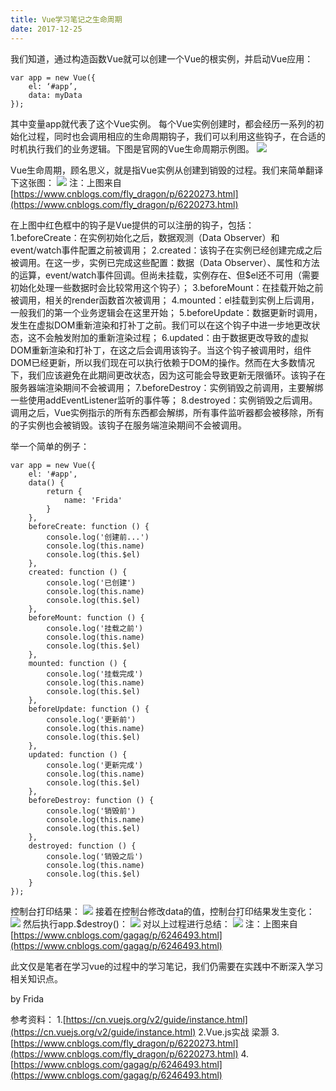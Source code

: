 ```yaml
---
title: Vue学习笔记之生命周期
date: 2017-12-25
---
```


<!-- 为了更方便归档，请先完善以上信息，正文贴下面 -->
<!--
注意点：
0. 文章中的资源（主要是图片）引用请使用 HTTPS
1. 文章末可以加上自己的署名，如： by [Kaola](http://www.kaola.com)
2. 最好不要用 NOS 图床，感觉加防盗链是迟早的事
3. 文章会定期归档到 https://blog.kaolafed.com/
-->

我们知道，通过构造函数Vue就可以创建一个Vue的根实例，并启动Vue应用：
```
var app = new Vue({
    el: ‘#app’,
    data: myData
});
```
其中变量app就代表了这个Vue实例。
每个Vue实例创建时，都会经历一系列的初始化过程，同时也会调用相应的生命周期钩子，我们可以利用这些钩子，在合适的时机执行我们的业务逻辑。下图是官网的Vue生命周期示例图。
![](https://haitao.nos.netease.com/7e1bb009-1195-466e-a425-e44de2ef0eb4.png)

Vue生命周期，顾名思义，就是指Vue实例从创建到销毁的过程。我们来简单翻译下这张图：
![](https://haitao.nos.netease.com/afee0a6a-932b-40f2-863a-d1564a625c43.png)
注：上图来自[https://www.cnblogs.com/fly_dragon/p/6220273.html](https://www.cnblogs.com/fly_dragon/p/6220273.html)
    
在上图中红色框中的钩子是Vue提供的可以注册的钩子，包括：
1.beforeCreate：在实例初始化之后，数据观测（Data Observer）和event/watch事件配置之前被调用；
2.created：该钩子在实例已经创建完成之后被调用。在这一步，实例已完成这些配置：数据（Data Observer）、属性和方法的运算，event/watch事件回调。但尚未挂载，实例存在、但$el还不可用（需要初始化处理一些数据时会比较常用这个钩子）；
3.beforeMount：在挂载开始之前被调用，相关的render函数首次被调用；
4.mounted：el挂载到实例上后调用，一般我们的第一个业务逻辑会在这里开始；
5.beforeUpdate：数据更新时调用，发生在虚拟DOM重新渲染和打补丁之前。我们可以在这个钩子中进一步地更改状态，这不会触发附加的重新渲染过程；
6.updated：由于数据更改导致的虚拟DOM重新渲染和打补丁，在这之后会调用该钩子。当这个钩子被调用时，组件DOM已经更新，所以我们现在可以执行依赖于DOM的操作。然而在大多数情况下，我们应该避免在此期间更改状态，因为这可能会导致更新无限循环。该钩子在服务器端渲染期间不会被调用；
7.beforeDestroy：实例销毁之前调用，主要解绑一些使用addEventListener监听的事件等；
8.destroyed：实例销毁之后调用。调用之后，Vue实例指示的所有东西都会解绑，所有事件监听器都会被移除，所有的子实例也会被销毁。该钩子在服务端渲染期间不会被调用。

举一个简单的例子：
```
var app = new Vue({
    el: '#app',
    data() {
        return {
            name: 'Frida'
        }
    },
    beforeCreate: function () {
        console.log('创建前...')
        console.log(this.name)
        console.log(this.$el)
    },
    created: function () {
        console.log('已创建')
        console.log(this.name)
        console.log(this.$el)
    },
    beforeMount: function () {
        console.log('挂载之前')
        console.log(this.name)
        console.log(this.$el)
    },
    mounted: function () {
        console.log('挂载完成')
        console.log(this.name)
        console.log(this.$el)
    },
    beforeUpdate: function () {
        console.log('更新前')
        console.log(this.name)
        console.log(this.$el)
    },
    updated: function () {
        console.log('更新完成')
        console.log(this.name)
        console.log(this.$el)
    },
    beforeDestroy: function () {
        console.log('销毁前')
        console.log(this.name)
        console.log(this.$el)
    },
    destroyed: function () {
        console.log('销毁之后')
        console.log(this.name)
        console.log(this.$el)
    }
});
```

控制台打印结果：
![](https://haitao.nos.netease.com/064430f9-8bcf-42c3-9469-a24ab9fd5113.png)
接着在控制台修改data的值，控制台打印结果发生变化：
![](https://haitao.nos.netease.com/335371d3-26d9-4aa1-b7b9-82919608f356.png)
然后执行app.$destroy()：
![](https://haitao.nos.netease.com/ca49153f-36f5-4fec-9961-a5a3fc639c9b.png)
对以上过程进行总结：
![](https://haitao.nos.netease.com/d1995b0e-f7ba-4db7-b244-9b06f773f0dd.png)
注：上图来自[https://www.cnblogs.com/gagag/p/6246493.html](https://www.cnblogs.com/gagag/p/6246493.html)

此文仅是笔者在学习vue的过程中的学习笔记，我们仍需要在实践中不断深入学习相关知识点。

by Frida

参考资料：
1.[https://cn.vuejs.org/v2/guide/instance.html](https://cn.vuejs.org/v2/guide/instance.html)
2.Vue.js实战 梁灏
3.[https://www.cnblogs.com/fly_dragon/p/6220273.html](https://www.cnblogs.com/fly_dragon/p/6220273.html)
4.[https://www.cnblogs.com/gagag/p/6246493.html](https://www.cnblogs.com/gagag/p/6246493.html)
